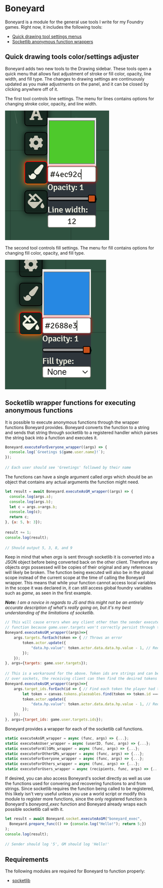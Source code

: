 # Boneyard
Boneyard is a module for the general use tools I write for my Foundry games. Right now, it includes the following tools:
- [Quick drawing tool settings menus](#quick-drawing-tools-colorsettings-adjuster)
- [Socketlib anonymous function wrappers](socketlib-wrapper-functions-for-executing-anonymous-functions)

## Quick drawing tools color/settings adjuster
Boneyard adds two new tools to the Drawing sidebar. These tools open a quick menu that allows fast adjustment of stroke or fill color, opacity, line width, and fill type. The changes to drawing settings are continuously updated as you make adjustments on the panel, and it can be closed by clicking anywhere off of it.

The first tool controls line settings. The menu for lines contains options for changing stroke color, opacity, and line width.

![Stroke Example. The line menu has options for changing stroke color, opacity, and width.](https://github.com/operation404/fvtt-boneyard/blob/main/images/stroke_example.png?raw=true)

The second tool controls fill settings. The menu for fill contains options for changing fill color, opacity, and fill type.

![Stroke Example. The line menu has options for changing stroke color, opacity, and width.](https://github.com/operation404/fvtt-boneyard/blob/main/images/fill_example.png?raw=true)

## Socketlib wrapper functions for executing anonymous functions
It is possible to execute anonymous functions through the wrapper functions Boneyard provides. Boneyard converts the function to a string and sends that string through socketlib to a registered handler which parses the string back into a function and executes it. 

```js
Boneyard.executeForEveryone_wrapper((args) => {
  console.log(`Greetings ${game.user.name}!`);
});

// Each user should see 'Greetings' followed by their name
```

The functions can have a single argument called *args* which should be an object that contains any actual arguments the function might need.

```js
let result = await Boneyard.executeAsGM_wrapper((args) => {
  console.log(args.a);
  console.log(args.b);
  let c = args.a+args.b;
  console.log(c);
  return c;
}, {a: 5, b: 3});

result += 1;
console.log(result);

// Should output 5, 3, 8, and 9
```

Keep in mind that when *args* is sent through socketlib it is converted into a JSON object before being converted back on the other client. Therefore any objects *args* possessed will be copies of their original and any references will likely be broken. The function being executed will also be in the global scope instead of the current scope at the time of calling the Boneyard wrapper. This means that while your function cannot access local variables in the scope it was declared in, it can still access global foundry variables such as *game*, as seen in the first example.

***Note:*** *I am a novice in regards to JS and this might not be an entirely accurate description of what's really going on, but it's my best understanding of the limitations of socketlib.*

```js
// This will cause errors when any client other than the sender executes the
// function because game.user.targets won't correctly persist through the socket
Boneyard.executeAsGM_wrapper((args)=>{
    args.targets.forEach(token => { // Throws an error
        token.actor.update({
            "data.hp.value": token.actor.data.data.hp.value - 1, // Reduce target hp by 1
        });
    });
}, args={targets: game.user.targets});

// This is a workaround for the above. Token ids are strings and can be safely sent
// over sockets, the receiving client can then find the desired tokens by their id
Boneyard.executeAsGM_wrapper((args)=>{
    args.target_ids.forEach(id => { // Find each token the player had targeted
        let token = canvas.tokens.placeables.find(token => token.id === id);
        token.actor.update({
            "data.hp.value": token.actor.data.data.hp.value - 1, // Reduce target hp by 1
        });
    });
}, args={target_ids: game.user.targets.ids});
```

Boneyard provides a wrapper for each of the socketlib call functions.

```js
static executeAsGM_wrapper = async (func, args) => {...};
static executeAsUser_wrapper = async (userID, func, args) => {...};
static executeForAllGMs_wrapper = async (func, args) => {...};
static executeForOtherGMs_wrapper = async (func, args) => {...};
static executeForEveryone_wrapper = async (func, args) => {...};
static executeForOthers_wrapper = async (func, args) => {...};
static executeForUsers_wrapper = async (recipients, func, args) => {...};
```

If desired, you can also access Boneyard's socket directly as well as use the functions used for convering and recovering functions to and from strings. Since socketlib requires the function being called to be registered, this likely isn't very useful unless you use a world script or modify this module to register more functions, since the only registered function is Boneyard's *boneyard_exec* function and Boneyard already wraps each possible socketlib call with it.

```js
let result = await Boneyard.socket.executeAsGM("boneyard_exec", 
  Boneyard.prepare_func(() => {console.log("Hello!"); return 5;})
);
console.log(result);

// Sender should log '5', GM should log 'Hello!'
```

## Requirements
The following modules are required for Boneyard to function properly:
* [socketlib](https://github.com/manuelVo/foundryvtt-socketlib)

